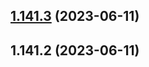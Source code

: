 ## [1.141.3](https://github.com/dan-mba/test-release/compare/v1.141.2...v1.141.3) (2023-06-11)



## 1.141.2 (2023-06-11)



